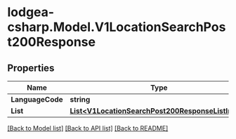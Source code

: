 
# lodgea-csharp.Model.V1LocationSearchPost200Response

## Properties

Name | Type | Description | Notes
------------ | ------------- | ------------- | -------------
**LanguageCode** | **string** |  | [optional] 
**List** | [**List&lt;V1LocationSearchPost200ResponseListInner&gt;**](V1LocationSearchPost200ResponseListInner.md) |  | [optional] 

[[Back to Model list]](../README.md#documentation-for-models)
[[Back to API list]](../README.md#documentation-for-api-endpoints)
[[Back to README]](../README.md)

